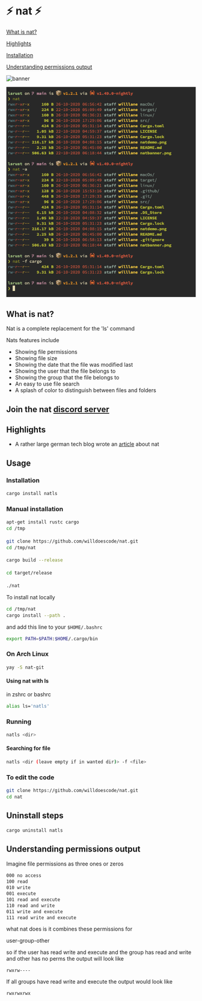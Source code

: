 # ⚡️ nat ⚡️

[What is nat?](https://github.com/willdoescode/nat#what-is-nat)

[Highlights](https://github.com/willdoescode/nat#highlights)

[Installation](https://github.com/willdoescode/nat#installation)

[Understanding permissions output](https://github.com/willdoescode/nat#understanding-permissions-output)

![banner](natbanner.png)

![demo](natdemo.png)

## What is nat?

Nat is a complete replacement for the 'ls' command

Nats features include

- Showing file permissions
- Showing file size
- Showing the date that the file was modified last
- Showing the user that the file belongs to 
- Showing the group that the file belongs to
- An easy to use file search
- A splash of color to distinguish between files and folders


## Join the nat [discord server](https://discord.gg/2Fn8veP)


## Highlights

- A rather large german tech blog wrote an [article](https://www.heise.de/news/In-Rust-geschrieben-und-uebersichtlicher-nat-will-ls-ersetzen-4937429.html) about nat

## Usage

### Installation 

```bash
cargo install natls
```

### Manual installation

```bash
apt-get install rustc cargo
cd /tmp

git clone https://github.com/willdoescode/nat.git
cd /tmp/nat

cargo build --release

cd target/release

./nat
```

To install nat locally
```bash
cd /tmp/nat
cargo install --path .
```
and add this line to your `$HOME/.bashrc`

```bash
export PATH=$PATH:$HOME/.cargo/bin
```

### On Arch Linux
```bash
yay -S nat-git
```

#### Using nat with ls

in zshrc or bashrc
```bash
alias ls='natls'
```

### Running

```bash
natls <dir>
```

#### Searching for file

```bash
natls <dir (leave empty if in wanted dir)> -f <file>
```

### To edit the code

```bash
git clone https://github.com/willdoescode/nat.git
cd nat
```

## Uninstall steps

```bash
cargo uninstall natls
```

## Understanding permissions output

Imagine file permissions as three ones or zeros

```
000 no access
100 read
010 write
001 execute
101 read and execute
110 read and write
011 write and execute
111 read write and execute
```

what nat does is it combines these permissions for

user-group-other

so if the user has read write and execute and the group has read and write and other has no perms the output will look like

```
rwxrw----
```

If all groups have read write and execute the output would look like

```
rwxrwxrwx
```

